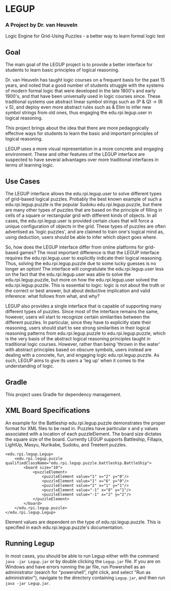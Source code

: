 # LEGUP
### A Project by Dr. van Heuveln
Logic Engine for Grid-Using Puzzles - a better way to learn formal logic
test
## Goal
The main goal of the LEGUP project is to provide a better interface for students to learn basic principles of logical reasoning.

Dr. van Heuveln has taught logic courses on a frequent basis for the past 15 years, and noted that a good number of students struggle with the systems of modern formal logic that were developed in the late 1800's and early 1900's, and that have been universally used in logic courses since. These traditional systems use abstract linear symbol strings such as (P & Q) -> (R v S), and deploy even more abstract rules such as & Elim to infer new symbol strings from old ones, thus engaging the edu.rpi.legup.user in logical reasoning.

This project brings about the idea that there are more pedagogically effective ways for students to learn the basic and important principles of logical reasoning.

LEGUP uses a more visual representation in a more concrete and engaging environment. These and other features of the LEGUP interface are suspected to have several advantages over more traditional interfaces in terms of learning logic.

## Use Cases

The LEGUP interface allows the edu.rpi.legup.user to solve different types of grid-based logical puzzles. Probably the best known example of such a edu.rpi.legup.puzzle is the popular Sudoku edu.rpi.legup.puzzle, but there are many other types of puzzles that are based on the principle of filling in cells of a square or rectangular grid with different kinds of objects. In all cases, the edu.rpi.legup.user is provided certain clues that will force a unique configuration of objects in the grid. These types of puzzles are often advertised as 'logic puzzles', and are claimed to train one's logical mind as, using deduction, users should be able to infer which object goes where.

So, how does the LEGUP interface differ from online platforms for grid-based games? The most important difference is that the LEGUP interface requires the edu.rpi.legup.user to explicitly indicate their logical reasoning. Thus, solving the edu.rpi.legup.puzzle due to some lucky guesses is no longer an option! The interface will congratulate the edu.rpi.legup.user less on the fact that the edu.rpi.legup.user was able to solve the edu.rpi.legup.puzzle, but more on how the edu.rpi.legup.user solved the edu.rpi.legup.puzzle. This is essential to logic: logic is not about the truth or the correct or best answer, but about deductive implication and valid inference: what follows from what, and why?

LEGUP also provides a single interface that is capable of supporting many different types of puzzles. Since most of the interface remains the same, however, users wil start to recognize certain similarities between the different puzzles. In particular, since they have to explicitly state their reasoning, users should start to see strong similarities in their logical reasoning patterns from edu.rpi.legup.puzzle to edu.rpi.legup.puzzle, which is the very basis of the abstract logical reasoning principles taught in traditional logic courses. However, rather than being 'thrown in the water' with abstract principles based on obscure symbols, users instead are dealing with a concrete, fun, and engaging logic edu.rpi.legup.puzzle. As such, LEGUP aims to give its users a 'leg up' when it comes to the understanding of logic.

## Gradle

This project uses Gradle for dependency management.

## XML Board Specifications

An example for the Battleship edu.rpi.legup.puzzle demonstrates the proper format for XML files to be read in. Puzzles have particular x and y values associated with a location of each puzzleElement. The board size dictates the square size of the board. Currently LEGUP supports Battleship, Fillapix, LightUp, Masyu, Nurikabe, Sudoku, and Treetent puzzles.

```
<edu.rpi.legup.Legup>
    <edu.rpi.legup.puzzle qualifiedClassName="edu.rpi.legup.puzzle.battleship.BattleShip">
        <board size="10">
            <puzzleElement>
                <puzzleElement value="1" x="2" y="0"/>
                <puzzleElement value="1" x="6" y="0"/>
                <puzzleElement value="2" x="1" y="1"/>
                <puzzleElement value="-1" x="8" y="1"/>
                <puzzleElement value="-1" x="2" y="2"/>
            </puzzleElement>
        </board>
    </edu.rpi.legup.puzzle>
</edu.rpi.legup.Legup>
```
Element values are dependent on the type of edu.rpi.legup.puzzle. This is specified in each edu.rpi.legup.puzzle's documentation.

## Running Legup
In most cases, you should be able to run Legup either with the command `java -jar Legup.jar` or by double clicking
the `Legup.jar` file. If you are on Windows and have errors running the jar file, run Powershell as an administrator (search for "powershell", right click, and select "Run as administrator"), navigate to the directory containing `Legup.jar`, and then run `java -jar Legup.jar`.
